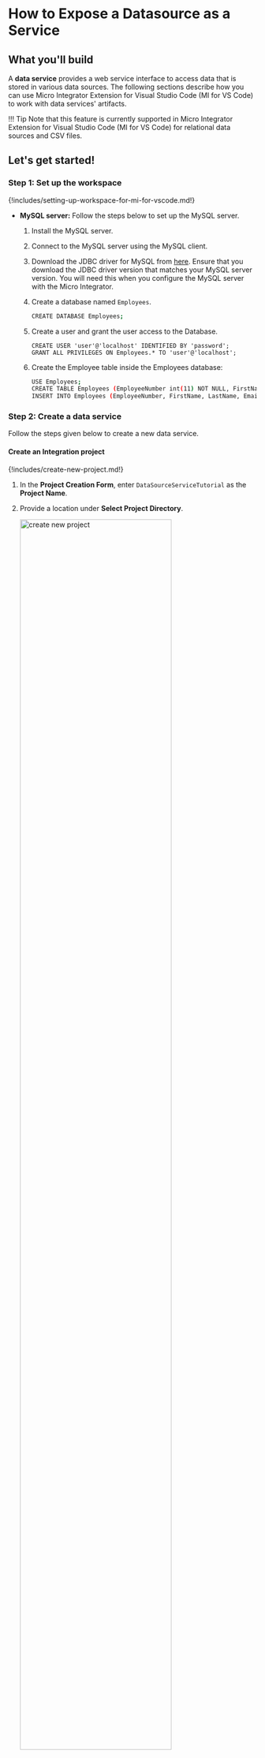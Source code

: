# How to Expose a Datasource as a Service

## What you'll build

A **data service** provides a web service interface to access data that is stored in various data sources. The following sections describe how you can use Micro Integrator Extension for Visual Studio Code (MI for VS Code) to work with data services' artifacts. 

!!! Tip
    Note that this feature is currently supported in Micro Integrator Extension for Visual Studio Code (MI for VS Code) for relational data sources and CSV files.

## Let's get started!

### Step 1: Set up the workspace

{!includes/setting-up-workspace-for-mi-for-vscode.md!}

- **MySQL server:** Follow the steps below to set up the MySQL server.
    1. Install the MySQL server.
    2. Connect to the MySQL server using the MySQL client. 
    2. Download the JDBC driver for MySQL from [here](http://dev.mysql.com/downloads/connector/j/). Ensure that you download the JDBC driver version that matches your MySQL server version. You will need this when you configure the MySQL server with the Micro Integrator.
        
    3. Create a database named `Employees`.

        ```bash
        CREATE DATABASE Employees;
        ```

    4. Create a user and grant the user access to the Database.
    
        ```
       CREATE USER 'user'@'localhost' IDENTIFIED BY 'password';
       GRANT ALL PRIVILEGES ON Employees.* TO 'user'@'localhost';
       ```

    5. Create the Employee table inside the Employees database:

        ```bash
        USE Employees;
        CREATE TABLE Employees (EmployeeNumber int(11) NOT NULL, FirstName varchar(255) NOT NULL, LastName varchar(255) DEFAULT NULL, Email varchar(255) DEFAULT NULL, Salary varchar(255));
        INSERT INTO Employees (EmployeeNumber, FirstName, LastName, Email, Salary) values (3, "Edgar", "Code", "edgar@rdbms.com", 100000);
        ```

### Step 2: Create a data service

Follow the steps given below to create a new data service.

#### Create an Integration project

{!includes/create-new-project.md!}

1. In the **Project Creation Form**, enter `DataSourceServiceTutorial` as the **Project Name**.

2. Provide a location under **Select Project Directory**.

    <a href="{{base_path}}/assets/img/learn/tutorials/data-service/create-new-project.png"><img src="{{base_path}}/assets/img/learn/tutorials/data-service/create-new-project.png" alt="create new project" width="80%"></a>

3. Click **Create**.

#### Create a data service with a data source

1. Navigate to the **MI Project Explorer** > **Add artifact** > **Data Services**.

2. Enter a name for the data service:

    <table>
        <tr>
            <th>Property</th>
            <th>Description</th>
        </tr>
    <tbody>
        <tr>
            <td>Data Service Name</td>
            <td>RDBMSDataService</td>
        </tr>
    </tbody>
    </table>

3. Click **Add Datasource**.
   
    <a href="{{base_path}}/assets/img/learn/tutorials/data-service/create-new-dataservice.png"><img src="{{base_path}}/assets/img/learn/tutorials/data-service/create-new-dataservice.png" width="80%"></a>
    
4. To create the data source connection specify the following values to create the new data source:

    <table>
    <tr>
        <th>Property</th>
        <th>Value</th>
    </tr>
    <tr>
        <td>Datasource Identifier</td>
        <td><code>Datasource</code></td>
    </tr>
    <tr>
        <td>Datasource Type</td>
        <td><code>RDBMS</code></td>
    </tr>
    <tr>
        <td>Database Engine</td>
        <td><code>MySQL</code></td>
    </tr>
    <tr>
        <td>Hostname</td>
        <td><code>localhost</code></td>
    </tr>
    <tr>
        <td>Port</td>
        <td><code>3306</code></td>
    </tr>
    <tr>
        <td>Database Name</td>
        <td><code>Employees</code></td>
    </tr>
    <tr>
        <td>Username</td>
        <td><code>user</code></td>
    </tr>
    <tr>
        <td>Password</td>
        <td><code>password</code></td>
    </tr>
    <tr>
        <td>Driver Class</td>
        <td><code>com.mysql.jdbc.Driver</code></td>
    </tr>
</table>

    <a href="{{base_path}}/assets/img/learn/tutorials/data-service/datasource-form.png"><img src="{{base_path}}/assets/img/learn/tutorials/data-service/datasource-form.png" width="80%"></a>

5. Click **Next**. 

6. You will be directed to the **Select Database Driver** window to choose a driver. Browse and select the driver file, such as a JAR file. For example: `/Users/chathurangaj/Downloads/mysql-connector-j-8.3.0/mysql-connector-j-8.3.0.jar`.

7. Click **Next** to complete creating the data source.

8. You will then see the **Test Connection** form, where you can test the connection to the data source using the provided username and password.

    <a href="{{base_path}}/assets/img/learn/tutorials/data-service/datasource-test-connection   .png"><img src="{{base_path}}/assets/img/learn/tutorials/data-service/datasource-test-connection.png" width="80%"></a>

9. Click **Test Connection** to verify the connection. A success or failure message will appear.

10. Once the connection is successful, click **Create** to finalize the data source creation.

#### Create a resource

Now, let's create a REST resource that can be used to invoke the query.

1. Click the new **Data Service** created in the previous step either from the side panel or from the overview page.

2. Click **+ Resources**. 

    <a href="{{base_path}}/assets/img/learn/tutorials/data-service/add-resource.png"><img src="{{base_path}}/assets/img/learn/tutorials/data-service/add-resource.png" width="80%"></a>

3. Enter the following resource details.

    <table>
    <tr>
    <th>Property</th>
    <th>Description</th>
    </tr>
    <tbody>
    <tr>
    <td>Resource Path</td>
    <td>Employee/{EmployeeNumber}</td>
    </tr>
    <tr>
    <td>Resource Method</td>
    <td>GET</td>
    </tr>
    </tbody>
    </table>
       
4. Click **Add**.

!!!	tip
    Alternatively, you can generate a data service from a data source. For more information, refer to [Generate Data Services]({{base_path}}/develop/creating-artifacts/data-services/creating-data-services/#generate-data-service-from-a-datasource).


#### Configure data service

Let's write an SQL query to GET data from the MySQL data source that you configured in the previous step:

1. Click new **Resource** created in the previous step.

    <a href="{{base_path}}/assets/img/learn/tutorials/data-service/new-resource.png"><img src="{{base_path}}/assets/img/learn/tutorials/data-service/new-resource.png" width="80%"></a>

2. Click **Input Mapping** in DataService View.

3. Click **Add Parameter**.
   
    <a href="{{base_path}}/assets/img/learn/tutorials/data-service/input-mapping.png"><img src="{{base_path}}/assets/img/learn/tutorials/data-service/input-mapping.png" width="80%"></a>

4. Specify the following values
   <table>
    <tr>
    <th>Property</th>
    <th>Description</th>
    </tr>
    <tbody>
    <tr>
    <td>Mapping Name</td>
    <td>EmployeeNumber</td>
    </tr>
    <tr>
    <tr>
    <td>Query Parameter</td>
    <td>EmployeeNumber</td>
    </tr>
    <tr>
    <td>Parameter Type</td>
    <td>SCALAR</td>
    </tr>
    <tr>
    <td>SQL Type</td>
    <td>STRING</td>
    </tr>
    </tbody>
    </table>

    <a href="{{base_path}}/assets/img/learn/tutorials/data-service/input-mapping-2.png"><img src="{{base_path}}/assets/img/learn/tutorials/data-service/input-mapping-2.png" width="30%"></a>

5. Click **Add**. Then Click **Submit**.

6.  Click **Query** in DataService View.
    
7.  Specify the following values in the query details:

    <table>
    <tr>
    <th>Parameter</th>
    <th>Value</th>
    </tr>
    <tr>
    <td>Query ID</td>
    <td>GetEmployeeDetails</td>
    </tr>
    <tr>
    <td>Datasource</td>
    <td>Datasource</td>
    </tr>
    <tr>
    <td>SQL Query</td>
    <td>select EmployeeNumber, FirstName, LastName, Email from Employees where EmployeeNumber=:EmployeeNumber</td>
    </tr>
    </table>

    <a href="{{base_path}}/assets/img/learn/tutorials/data-service/query.png"><img src="{{base_path}}/assets/img/learn/tutorials/data-service/query.png" width="80%"></a>

8.  Click **Submit**.
   
9.  Click **Transformation** in DataService View.
    
10. Specify the following value:

    <table>
    <tr>
    <th>Property</th>
    <th>Description</th>
    </tr>
    <tr>
    <td>Grouped by Element</td>
    <td>Employees</td>
    </tr>
    </table>
    
    <a href="{{base_path}}/assets/img/learn/tutorials/data-service/transformation.png"><img src="{{base_path}}/assets/img/learn/tutorials/data-service/transformation.png" width="80%"></a>

11. Click **Submit**.

12. Click **Output Mapping** in DataService View.

    <a href="{{base_path}}/assets/img/learn/tutorials/data-service/output-mapping.png"><img src="{{base_path}}/assets/img/learn/tutorials/data-service/output-mapping.png" width="80%"></a>
    
13. Click **Add Parameter**. Specify the following values:
    <table>
    <tr>
    <th>Property</th>
    <th>Description</th>
    </tr>
    <tbody>
    <tr>
    <td>Mapping Type</td>
    <td>Element</td>
    </tr>
    <tr>
    <td>Datasource Type</td>
    <td>column</td>
    </tr>
    <tr>
    <td>Output Field Name</td>
    <td>EmployeeNumber</td>
    </tr>
    <tr>
    <td>Datasource Column Name</td>
    <td>EmployeeNumber</td>
    </tr>
    <tr>
    <td>Parameter Type</td>
    <td>Scalar</td>
    </tr>
    <tr>
    <td>Schema Type</td>
    <td>String</td>
    </tr>
    </tbody>
    </table>   

    <a href="{{base_path}}/assets/img/learn/tutorials/data-service/output-mapping-2.png"><img src="{{base_path}}/assets/img/learn/tutorials/data-service/output-mapping-2.png" width="30%"></a>

14. Save the parameter.

15. Follow the same steps to create the following output parameters:

    <table>
    <tr>
    <th>Mapping Type</th>
    <th>Datasource Type</th>
    <th>Output Field Name</th>
    <th>Datasource Column Name</th>
    <th>Parameter Type</th>
    <th>Schema Type</th>
    </tr>
    <tr>
    <td>Element</td>
    <td>column</td>
    <td>FirstName</td>
    <td>FirstName</td>
    <td>Scalar</td>
    <td>string</td>
    </tr>
    <tr>
    <td>Element</td>
    <td>column</td>
    <td>LastName</td>
    <td>LastName</td>
    <td>Scalar</td>
    <td>string</td>
    </tr>
    <tr>
    <td>Element</td>
    <td>column</td>
    <td>Email</td>
    <td>Email</td>
    <td>Scalar</td>
    <td>string</td>
    </tr>
    </table>
   
   <a href="{{base_path}}/assets/img/learn/tutorials/data-service/output-mapping-3.png"><img src="{{base_path}}/assets/img/learn/tutorials/data-service/output-mapping-3.png" width="30%"></a>
 
14. Click **Submit**.

### Step 3: Build and run the artifacts

{!includes/build-and-run-artifacts.md!}

If the MySQL driver JAR does not exist in the `/project-path/deployment/libs` directory, you will get an exception such as `Cannot load JDBC driver class com.mysql.jdbc.Driver` when the Micro Integrator starts.

### Step 4: Test the data service

Let's test the use case by sending a simple client request that invokes the service.

#### Send the client request

Let's send a request to the API resource. You can use Postman or any other **HTTP Client**:

1. Open the Postman application. If you do not have the application, download it from here : [Postman](https://www.postman.com/downloads/).

2. Add the request information as given below and click the <b>Send</b> button.
    
    <table>
        <tr>
            <th>Method</th>
            <td>
               <code>GET</code> 
            </td>
        </tr>
        <tr>
            <th>URL</th>
            <td><code>http://localhost:8290/services/RDBMSDataService.HTTPEndpoint/Employee/3</code></br></br>
            </td>
        </tr>
     </table>
     
     <img src="{{base_path}}/assets/img/integrate/tutorials/119132155/rdbms-employee.png" width="800">
     
If you want to send the client request from your terminal:

1. Install and set up [cURL](https://curl.haxx.se/) as your REST client.
2. Execute the following command.
    ```bash
    curl -X GET http://localhost:8290/services/RDBMSDataService.HTTPEndpoint/Employee/3
    ```

#### Analyze the response

You will see the following response received by your <b>HTTP Client</b>:

```xml
<Employees xmlns="http://ws.wso2.org/dataservice">
  <EmployeeNumber>3</EmployeeNumber>
  <FirstName>Edgar</FirstName>
  <LastName>Code</LastName>
  <Email>edgar@rdbms.com</Email>
</Employees>
```
